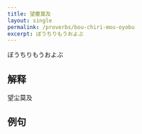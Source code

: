 ```yaml
---
title: 望塵莫及
layout: single
permalink: /proverbs/bou-chiri-mou-oyobu
excerpt: ぼうちりもうおよぶ
---
```


ぼうちりもうおよぶ

## 解释

望尘莫及

## 例句


